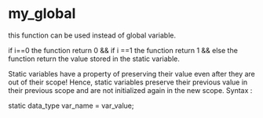 # my_global

this function can be used instead of global variable.
 
if i==0
the function return 0 &&
if i ==1
the function return 1 &&
else
the function return the value stored in the static variable.

Static variables have a property of preserving their value even after they are out of their scope! Hence, static variables preserve their previous value in their previous scope and are not initialized again in the new scope. 
Syntax : 

static data_type var_name = var_value;
